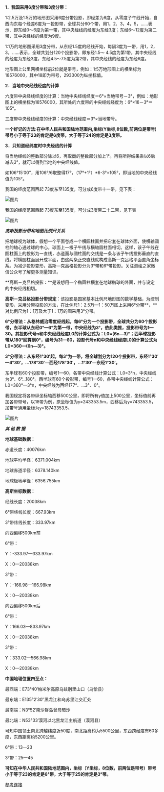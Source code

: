 **1．我国采用6度分带和3度分带：** 



1∶2.5万及1∶5万的地形图采用6度分带投影，即经差为6度，从零度子午线开始，自西向东每个经差6度为一投影带，全球共分60个带，用1，2，3，4，5，……表示．即东经0～6度为第一带，其中央经线的经度为东经3度；东经6～12度为第二带，其中央经线的经度为9度。 


1∶1万的地形图采用3度分带，从东经1.5度的经线开始，每隔3度为一带，用1，2，3，……表示，全球共划分120个投影带，即东经1.5～ 4.5度为第1带，其中央经线的经度为东经3度，东经4.5～7.5度为第2带，其中央经线的经度为东经6度。



地形图上公里网横坐标前2位就是带号，例如：1∶5万地形图上的横坐标为18576000，其中18即为带号，293300为纵坐标值。



**2．当地中央经线经度的计算** 



六度带中央经线经度的计算：当地中央经线经度＝6°×当地带号－3°，例如：地形图上的横坐标为18576000，其所处的六度带的中央经线经度为：6°×18－3°＝105°。


三度带中央经线经度的计算：中央经线经度＝3°×当地带号。



**一个好记的方法:在中华人民共和国陆地范围内,坐标(Y坐标,8位数,前两位是带号)带号小于等于23的肯定是6度带，大于等于24的肯定是3度带。**



**3．只知道经纬度时中央经线的计算**



将当地经线的整数部分除以6，再取商的整数部分加上1°。再将所得结果乘以6后减去3°，就可以得到当地的中央经线值。

如106°15′00″，用106°/6取整得17°，（17°+1°）*6-3°=105°，即当地的中央经线值为105°。

我国的经度范围西起 73度东至135度，可分成6度带十一带，见下表：

![图片](E:/DATA/Markdown/images/ProjectionZoningHELP_img/640.jpeg)



我国的经度范围西起 73度东至135度，可分成3度带二十二带，见下表



![图片](E:/DATA/Markdown/images/ProjectionZoningHELP_img/640-1669174706289-1.jpeg)



***高斯投影分带和地图比例尺关系***



把地球视为球体，假想一个平面卷成一个横圆柱面并把它套在球体外面，使横轴圆柱的轴心通过球的中心，球面上一根子午线与横轴圆柱面相切。这样，该子午线在圆柱面上的投影为一直线，赤道面与圆柱面的交线是一条与该子午线投影垂直的直线。将横圆柱面展开成平面，由这两条正交直线就构成高斯—克吕格平面直角坐标系。为减少投影变形，高斯—克吕格投影分为3°带和6°带投影。关注测绘之家微信公众号了解更多测量知识。

**高斯－克吕格投影：**是设想用一个椭圆柱横套在地球椭球的外面，并与设定的中央经线相切。

**高斯－克吕格投影分带规定**：该投影是国家基本比例尺地形图的数学基础，为控制变形，采用分带投影的方法，在比例尺1：2.5万—1：50万图上采用6°分带**，**对比例尺为1：1万及大于1：1万的图采用3°分带。



**6°分带法：从格林威治零度经线起，每6°分为一个投影带，全球共分为60个投影带，东半球从东经0°—6°为第一带，中央经线为3°，依此类推，投影带号为1—30。其投影代号n和中央经线经度L0的计算公式为：L0=(6n—3)°；西半球投影带从180°回算到0°，编号为31—60，投影代号n和中央经线经度L0的计算公式为L0=360—(6n—3)°。**

**3°分带法：从东经1°30′起，每3°为一带，将全球划分为120个投影带，东经1°30′—4°30′，...178°30′—西经178°30′，...1°30′—东经1°30′。**

东半球有60个投影带，编号1—60，各带中央经线计算公式：L0=3°n，中央经线为3°、6°...180°。西半球有60个投影带，编号1—60，各带中央经线计算公式：L0=360°—3°n，中央经线为西经177°、...3°、0°。

我国规定将各带纵坐标轴西移500公里，即将所有y值加上500公里，坐标值前再加各带带号，以18带为例，原坐标值为y=243353.5m，西移后为y=743353.5，加带号通用坐标为y=18743353.5。

![图片](E:/DATA/Markdown/images/ProjectionZoningHELP_img/640-1669174706289-2.jpeg)

***其 他 数 据***



**地球基础数据：**

赤道长度：40076km

地球平均半径：6371.004km

地球赤道半径：6378.140km

地球极地半径：6356.755km



**高斯坐标数据：**

经线长度：20038km

6°带纬线长度：667.93km

3°带纬线长度：333.97km

向西偏移500km前

6°带：

Y：-333.97—333.97km

X：0—20038km

3°带：

Y：-166.98—166.98km

X：0—20038km

向西偏移500km后

6°带：

Y：166.03—833.97km

X：0—20038km

3°带：

Y：333.02—566.98km

X：0—20038km



**中国地理位置四至点：**

最西端：E73°40′帕米尔高原乌兹别里山口（乌恰县）

最东端：E135°2′30″黑龙江和乌苏里江交汇处

最南端：N3°52′南沙群岛曾母暗沙

最北端：N53°33′漠河以北黑龙江主航道（漠河县）

可知中国领土南北跨越纬度近50度，南北距离约为5500公里，东西跨经度有60多度，东西距离约5200公里。

6°带：13—23

3°带：25—45

**可知在中华人民共和国陆地范围内，坐标（Y坐标，8位数，前两位是带号）带号小于等于23的肯定是6°带，大于等于25的肯定是3°带。**



[参考连接](https://mp.weixin.qq.com/s/WRCw6TVo7Ekyn6JZlgOe-A)

